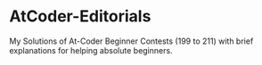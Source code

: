 # AtCoder-Editorials
My Solutions of At-Coder Beginner Contests (199 to 211) with brief explanations for helping absolute beginners.

